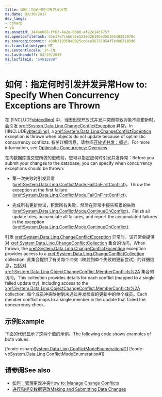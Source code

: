 ```yaml
---
title: 如何：指定何时引发并发异常
ms.date: 03/30/2017
dev_langs:
- csharp
- vb
ms.assetid: 344ae068-ff63-4a2e-8b00-af22e143675f
ms.openlocfilehash: 0be17e7ceb6a5e5230d2619be350266d0282078c
ms.sourcegitcommit: e08b319358a8025cc6aa38737854f7bdb87183d6
ms.translationtype: MT
ms.contentlocale: zh-CN
ms.lasthandoff: 04/29/2019
ms.locfileid: "64910808"
---
```

# <a name="how-to-specify-when-concurrency-exceptions-are-thrown"></a><span data-ttu-id="dfbdc-102">如何：指定何时引发并发异常</span><span class="sxs-lookup"><span data-stu-id="dfbdc-102">How to: Specify When Concurrency Exceptions are Thrown</span></span>
<span data-ttu-id="dfbdc-103">在 [!INCLUDE[vbtecdlinq](../../../../../../includes/vbtecdlinq-md.md)] 中，当因出现开放式并发冲突而导致对象不能更新时，会引发 <xref:System.Data.Linq.ChangeConflictException> 异常。</span><span class="sxs-lookup"><span data-stu-id="dfbdc-103">In [!INCLUDE[vbtecdlinq](../../../../../../includes/vbtecdlinq-md.md)], a <xref:System.Data.Linq.ChangeConflictException> exception is thrown when objects do not update because of optimistic concurrency conflicts.</span></span> <span data-ttu-id="dfbdc-104">有关详细信息，请参阅[开放式并发：概述](../../../../../../docs/framework/data/adonet/sql/linq/optimistic-concurrency-overview.md)。</span><span class="sxs-lookup"><span data-stu-id="dfbdc-104">For more information, see [Optimistic Concurrency: Overview](../../../../../../docs/framework/data/adonet/sql/linq/optimistic-concurrency-overview.md).</span></span>  
  
 <span data-ttu-id="dfbdc-105">在向数据库提交您所做的更改前，您可以指定应何时引发并发异常：</span><span class="sxs-lookup"><span data-stu-id="dfbdc-105">Before you submit your changes to the database, you can specify when concurrency exceptions should be thrown:</span></span>  
  
- <span data-ttu-id="dfbdc-106">第一次失败时引发异常 (<xref:System.Data.Linq.ConflictMode.FailOnFirstConflict>)。</span><span class="sxs-lookup"><span data-stu-id="dfbdc-106">Throw the exception at the first failure (<xref:System.Data.Linq.ConflictMode.FailOnFirstConflict>).</span></span>  
  
- <span data-ttu-id="dfbdc-107">完成所有更新尝试，积累所有失败，然后在异常中报告积累的失败 (<xref:System.Data.Linq.ConflictMode.ContinueOnConflict>)。</span><span class="sxs-lookup"><span data-stu-id="dfbdc-107">Finish all update tries, accumulate all failures, and report the accumulated failures in the exception (<xref:System.Data.Linq.ConflictMode.ContinueOnConflict>).</span></span>  
  
 <span data-ttu-id="dfbdc-108">引发 <xref:System.Data.Linq.ChangeConflictException> 异常时，该异常会提供对 <xref:System.Data.Linq.ChangeConflictCollection> 集合的访问。</span><span class="sxs-lookup"><span data-stu-id="dfbdc-108">When thrown, the <xref:System.Data.Linq.ChangeConflictException> exception provides access to a <xref:System.Data.Linq.ChangeConflictCollection> collection.</span></span> <span data-ttu-id="dfbdc-109">此集合提供了有关每个冲突（映射到单个失败的更新尝试）的详细信息，包括对 <xref:System.Data.Linq.ObjectChangeConflict.MemberConflicts%2A> 集合的访问。</span><span class="sxs-lookup"><span data-stu-id="dfbdc-109">This collection provides details for each conflict (mapped to a single failed update try), including access to the <xref:System.Data.Linq.ObjectChangeConflict.MemberConflicts%2A> collection.</span></span> <span data-ttu-id="dfbdc-110">每个成员冲突映射到未通过并发检查的更新中的单个成员。</span><span class="sxs-lookup"><span data-stu-id="dfbdc-110">Each member conflict maps to a single member in the update that failed the concurrency check.</span></span>  
  
## <a name="example"></a><span data-ttu-id="dfbdc-111">示例</span><span class="sxs-lookup"><span data-stu-id="dfbdc-111">Example</span></span>  
 <span data-ttu-id="dfbdc-112">下面的代码显示了这两个值的示例。</span><span class="sxs-lookup"><span data-stu-id="dfbdc-112">The following code shows examples of both values.</span></span>  
  
 [!code-csharp[System.Data.Linq.ConflictModeEnumeration#1](../../../../../../samples/snippets/csharp/VS_Snippets_Data/system.data.linq.conflictmodeenumeration/cs/program.cs#1)]
 [!code-vb[System.Data.Linq.ConflictModeEnumeration#1](../../../../../../samples/snippets/visualbasic/VS_Snippets_Data/system.data.linq.conflictmodeenumeration/vb/module1.vb#1)]  
  
## <a name="see-also"></a><span data-ttu-id="dfbdc-113">请参阅</span><span class="sxs-lookup"><span data-stu-id="dfbdc-113">See also</span></span>

- [<span data-ttu-id="dfbdc-114">如何：管理更改冲突</span><span class="sxs-lookup"><span data-stu-id="dfbdc-114">How to: Manage Change Conflicts</span></span>](../../../../../../docs/framework/data/adonet/sql/linq/how-to-manage-change-conflicts.md)
- [<span data-ttu-id="dfbdc-115">进行和提交数据更改</span><span class="sxs-lookup"><span data-stu-id="dfbdc-115">Making and Submitting Data Changes</span></span>](../../../../../../docs/framework/data/adonet/sql/linq/making-and-submitting-data-changes.md)
